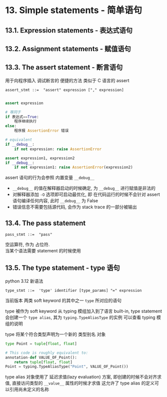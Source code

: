 
# 13. Simple statements - 简单语句

## 13.1. Expression statements - 表达式语句

## 13.2. Assignment statements - 赋值语句

## 13.3. The assert statement - 断言语句
<!-- 完 -->

用于向程序插入 调试断言的 便捷的方法
类似于 C 语言的 assert

`assert_stmt ::=  "assert" expression ["," expression]`

```py

assert expression

# 等同于
if 表达式==True:
    程序继续执行
else:
    程序报 AssertionError 错误

# equivalent 
if __debug__:
    if not expression: raise AssertionError

assert expression1, expression2
if __debug__:
    if not expression1: raise AssertionError(expression2)
```

assert 语句的行为会参照 内置变量 `__debug__`
* `__debug__` 的值在解释器启动的时候确定, 为 `__debug__` 进行赋值是非法的
* 对解释器添加 `-O` 选项即可启动最优化, 即 在代码运行的时候不会针对 assert 语句编译任何内容, 此时 `__debug__` 为 False
* 错误信息不需要包括源代码, 会作为 stack trace 的一部分被输出

## 13.4. The pass statement
<!-- 完 -->
`pass_stmt ::=  "pass"` 

空运算符, 作为 占位符.  
当某个语法需要 statement 的时候使用


## 13.5. The type statement - type 语句
<!-- 完 -->
python 3.12 新语法

`type_stmt ::=  'type' identifier [type_params] "=" expression`  

当前版本 两类 soft keyword 的其中之一 `type` 所对应的语句

type 被作为 soft keyword 从 typing 模组加入到了语言 built-in, type statement 会创建一个 `type alias`, 其为 `typing.TypeAliasType` 的实例
可以查看 typing 模组的说明

type 将某个符合类型声明为一个新的 类型别名 对象
```py
type Point = tuple[float, float]

# This code is roughly equivalent to:
annotation-def VALUE_OF_Point():
    return tuple[float, float]
Point = typing.TypeAliasType("Point", VALUE_OF_Point())
```

type alias 对象使用了 延迟求值(lazy evaluation) 方案, 即创建的时候不会对齐求值, 直接访问类型的 `__value__` 属性的时候才求值
这允许了 type alias 的定义可以引用尚未定义的名称
